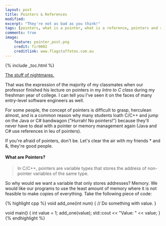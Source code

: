```yaml
---
layout: post
title: Pointers & References
modified:
excerpt: "They're not as bad as you think!"
tags: [pointers, what is a pointer, what is a reference, pointers and references in c, pointers and references in c++, pointers as function parameters, pointers and arrays, tutorial on pointers, pointers in c, pointers in c++, c, c++, programming, programming languages]
comments: true
image:
    feature: pointer_post.png
    credit: fir0002
    creditlink: www.flagstaffotos.com.au
---
```


{% include _toc.html %}

[The stuff of nightmares.](https://alice961994.files.wordpress.com/2014/11/futurama-fry-stress.png) 

That was the expression of the majority of my classmates when our professor finished his lecture on pointers in my *Intro to C class* during my freshman year of college. I can tell you I've seen it on the faces of many entry-level software engineers as well.

For some people, the concept of pointers is difficult to grasp, herculean almost, and is a common reason why many students loath C/C++ and jump on the Java or C# bandwagon ("Hurrah! No pointers!") because they'll never have to deal with a pointer or memory management again (Java and C# use references in leu of pointers). 

If you're afraid of pointers, don't be. Let's clear the air with my friends * and &, they're good people.

#### What are Pointers?
>In C/C++, pointers are variable types that stores the address of non-pointer variables of the same type. 

So why would we want a variable that only stores addresses? Memory. We would like our programs to use the least amount of memory where it is not feasible to make copies of everything. Take the following piece of code:

{% highlight cpp %}
void add_one(int num)
{
    // Do something with value.
}

void main()
{
    int value = 1;
    add_one(value);
    std::cout << "Value: " << value;
}
{% endhighlight %}



